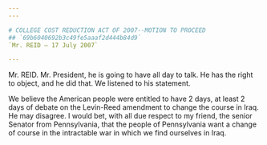 ```yaml
---
---

# COLLEGE COST REDUCTION ACT OF 2007--MOTION TO PROCEED
## `69b6040692b3c49fe5aaaf2d444b84d9`
`Mr. REID — 17 July 2007`

---
```



Mr. REID. Mr. President, he is going to have all day to talk. He has 
the right to object, and he did that. We listened to his statement.

We believe the American people were entitled to have 2 days, at least 
2 days of debate on the Levin-Reed amendment to change the course in 
Iraq. He may disagree. I would bet, with all due respect to my friend, 
the senior Senator from Pennsylvania, that the people of Pennsylvania 
want a change of course in the intractable war in which we find 
ourselves in Iraq.